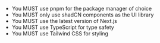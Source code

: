 - You MUST use pnpm for the package manager of choice
- You MUST only use shadCN components as the UI library
- You MUST use the latest version of Next.js
- You MUST use TypeScript for type safety
- You MUST use Tailwind CSS for styling
